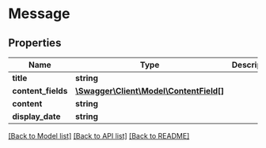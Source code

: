 # Message

## Properties

 Name               | Type                                                        | Description | Notes      
--------------------|-------------------------------------------------------------|-------------|------------
 **title**          | **string**                                                  |             | [optional] 
 **content_fields** | [**\Swagger\Client\Model\ContentField[]**](ContentField.md) |             | [optional] 
 **content**        | **string**                                                  |             | [optional] 
 **display_date**   | **string**                                                  |             | [optional] 

[[Back to Model list]](../../README.md#documentation-for-models) [[Back to API list]](../../README.md#documentation-for-api-endpoints) [[Back to README]](../../README.md)


